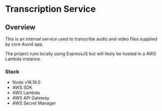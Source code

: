 # Transcription Service

## Overview

This is an internal service used to transcribe audio and video files supplied by
core Auvid app.

The project runs locally using ExpressJS but will likely be hosted in a AWS
Lambda instance.

### Stack

- Node v16.19.0
- AWS SDK
- AWS Lambda
- AWS API Gateway
- AWS Secret Manager
